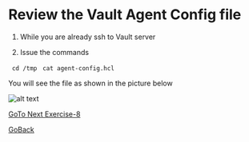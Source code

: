 # Review the Vault Agent Config file


1. While you are already ssh to Vault server

2. Issue the commands
 
``` cd /tmp```
``` cat agent-config.hcl```

You will see the file as shown in the picture below

   ![alt text](../../../../../../../images/hcl.png)

[GoTo Next Exercise-8](8-ex)

[GoBack](../README.md)
